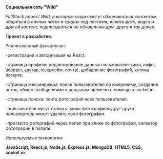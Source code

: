 **Социальная сеть "Wild"**

*FullStack проект Wild, в котором люди смогут обмениваться контентом, общаться в личных чатах и тредах под постами, искать фото, видео и другой контент,*
*подписываться на обновления друг друга и так далее.*

**Проект в разработке.**

Реализованный функционал:

-регистрация и авторизация на React.

-страница профиля: редактирование данных пользователя (имя, инфо, возраст, аватар, юзернейм, почта), добавление фотографий, кнопка логаута.

-страница мессенджера: поиск пользователей по юзернейму, создание чатов, обмен сообщениями в реальном времени с помощью socket.io.

-страница поиска: лента фотографий всех пользователей.

-пользователи могут ставить лайки фотографиям друг-друга. пользователь может удалять свои фотографии.

-просмотр фоторгафий через попап при клике по фотографии, селектор фотографий в попапе.

Используемые технологии:

**JavaScript, React.js, Node.js, Express.js, MongoDB, HTML5, CSS, socket.io**

